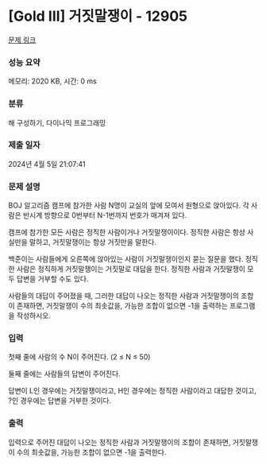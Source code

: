 # [Gold III] 거짓말쟁이 - 12905 

[문제 링크](https://www.acmicpc.net/problem/12905) 

### 성능 요약

메모리: 2020 KB, 시간: 0 ms

### 분류

해 구성하기, 다이나믹 프로그래밍

### 제출 일자

2024년 4월 5일 21:07:41

### 문제 설명

<p>BOJ 알고리즘 캠프에 참가한 사람 N명이 교실의 앞에 모여서 원형으로 앉아있다. 각 사람은 반시계 방향으로 0번부터 N-1번까지 번호가 매겨져 있다.</p>

<p>캠프에 참가한 모든 사람은 정직한 사람이거나 거짓말쟁이이다. 정직한 사람은 항상 사실만을 말하고, 거짓말쟁이는 항상 거짓만을 말한다.</p>

<p>백준이는 사람들에게 오른쪽에 앉아있는 사람이 거짓말쟁이인지 묻는 질문을 했다. 정직한 사람은 정직하게 거짓말쟁이는 거짓말로 대답을 한다. 정직한 사람과 거짓말쟁이 모두 답변을 거부할 수도 있다.</p>

<p>사람들의 대답이 주어졌을 때, 그러한 대답이 나오는 정직한 사람과 거짓말쟁이의 조합이 존재하면, 거짓말쟁이 수의 최솟값을, 가능한 조합이 없으면 -1을 출력하는 프로그램을 작성하시오.</p>

### 입력 

 <p>첫째 줄에 사람의 수 N이 주어진다. (2 ≤ N ≤ 50)</p>

<p>둘째 줄에는 사람들의 답변이 주어진다.</p>

<p>답변이 L인 경우에는 거짓말쟁이라고, H인 경우에는 정직한 사람이라고 대답한 것이고, ?인 경우에는 답변을 거부한 것이다.</p>

### 출력 

 <p>입력으로 주어진 대답이 나오는 정직한 사람과 거짓말쟁이의 조합이 존재하면, 거짓말쟁이 수의 최솟값을, 가능한 조합이 없으면 -1을 출력한다.</p>

